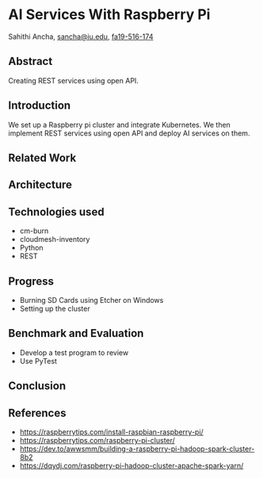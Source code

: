 # AI Services With Raspberry Pi

Sahithi Ancha, sancha@iu.edu, [fa19-516-174](https://github.com/cloudmesh-community/fa19-516-174)

## Abstract

Creating REST services using open API.

## Introduction

We set up a Raspberry pi cluster and integrate Kubernetes. We then implement REST services using open API and deploy AI services on them.

## Related Work

## Architecture

## Technologies used

* cm-burn
* cloudmesh-inventory
* Python
* REST


## Progress

* Burning SD Cards using Etcher on Windows
* Setting up the cluster

## Benchmark and Evaluation 

* Develop a test program to review 
* Use PyTest

## Conclusion

## References

* <https://raspberrytips.com/install-raspbian-raspberry-pi/>
* <https://raspberrytips.com/raspberry-pi-cluster/>
* <https://dev.to/awwsmm/building-a-raspberry-pi-hadoop-spark-cluster-8b2>
* <https://dqydj.com/raspberry-pi-hadoop-cluster-apache-spark-yarn/>
